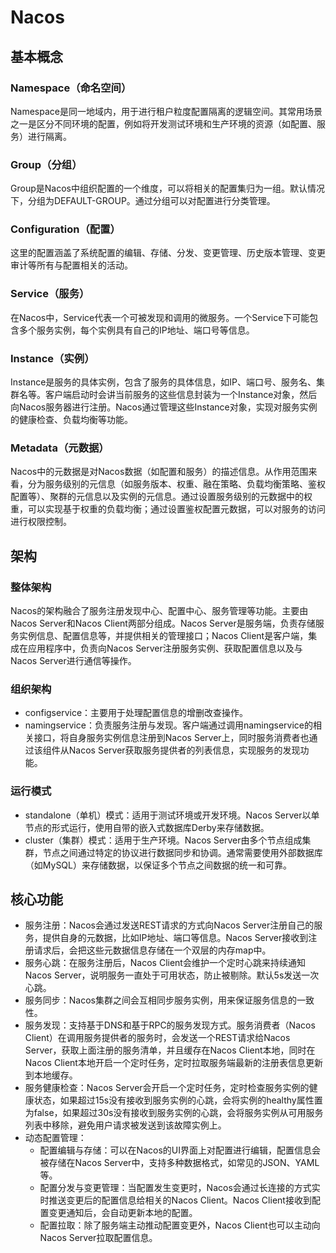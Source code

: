 # Nacos

## 基本概念

### Namespace（命名空间）

Namespace是同一地域内，用于进行租户粒度配置隔离的逻辑空间。其常用场景之一是区分不同环境的配置，例如将开发测试环境和生产环境的资源（如配置、服务）进行隔离。

### Group（分组）

Group是Nacos中组织配置的一个维度，可以将相关的配置集归为一组。默认情况下，分组为DEFAULT-GROUP。通过分组可以对配置进行分类管理。

### Configuration（配置）

这里的配置涵盖了系统配置的编辑、存储、分发、变更管理、历史版本管理、变更审计等所有与配置相关的活动。

### Service（服务）

在Nacos中，Service代表一个可被发现和调用的微服务。一个Service下可能包含多个服务实例，每个实例具有自己的IP地址、端口号等信息。

### Instance（实例）

Instance是服务的具体实例，包含了服务的具体信息，如IP、端口号、服务名、集群名等。客户端启动时会讲当前服务的这些信息封装为一个Instance对象，然后向Nacos服务器进行注册。Nacos通过管理这些Instance对象，实现对服务实例的健康检查、负载均衡等功能。

### Metadata（元数据）

Nacos中的元数据是对Nacos数据（如配置和服务）的描述信息。从作用范围来看，分为服务级别的元信息（如服务版本、权重、融在策略、负载均衡策略、鉴权配置等）、聚群的元信息以及实例的元信息。通过设置服务级别的元数据中的权重，可以实现基于权重的负载均衡；通过设置鉴权配置元数据，可以对服务的访问进行权限控制。

## 架构

### 整体架构

Nacos的架构融合了服务注册发现中心、配置中心、服务管理等功能。主要由Nacos Server和Nacos Client两部分组成。Nacos Server是服务端，负责存储服务实例信息、配置信息等，并提供相关的管理接口；Nacos Client是客户端，集成在应用程序中，负责向Nacos Server注册服务实例、获取配置信息以及与Nacos Server进行通信等操作。

### 组织架构

- configservice：主要用于处理配置信息的增删改查操作。
- namingservice：负责服务注册与发现。客户端通过调用namingservice的相关接口，将自身服务实例信息注册到Nacos Server上，同时服务消费者也通过该组件从Nacos Server获取服务提供者的列表信息，实现服务的发现功能。

### 运行模式

- standalone（单机）模式：适用于测试环境或开发环境。Nacos Server以单节点的形式运行，使用自带的嵌入式数据库Derby来存储数据。
- cluster（集群）模式：适用于生产环境。Nacos Server由多个节点组成集群，节点之间通过特定的协议进行数据同步和协调。通常需要使用外部数据库（如MySQL）来存储数据，以保证多个节点之间数据的统一和可靠。

## 核心功能

- 服务注册：Nacos会通过发送REST请求的方式向Nacos Server注册自己的服务，提供自身的元数据，比如IP地址、端口等信息。Nacos Server接收到注册请求后，会把这些元数据信息存储在一个双层的内存map中。
- 服务心跳：在服务注册后，Nacos Client会维护一个定时心跳来持续通知Nacos Server，说明服务一直处于可用状态，防止被剔除。默认5s发送一次心跳。
- 服务同步：Nacos集群之间会互相同步服务实例，用来保证服务信息的一致性。
- 服务发现：支持基于DNS和基于RPC的服务发现方式。服务消费者（Nacos Client）在调用服务提供者的服务时，会发送一个REST请求给Nacos Server，获取上面注册的服务清单，并且缓存在Nacos Client本地，同时在Nacos Client本地开启一个定时任务，定时拉取服务端最新的注册表信息更新到本地缓存。
- 服务健康检查：Nacos Server会开启一个定时任务，定时检查服务实例的健康状态，如果超过15s没有接收到服务实例的心跳，会将实例的healthy属性置为false，如果超过30s没有接收到服务实例的心跳，会将服务实例从可用服务列表中移除，避免用户请求被发送到该故障实例上。
- 动态配置管理：
  - 配置编辑与存储：可以在Nacos的UI界面上对配置进行编辑，配置信息会被存储在Nacos Server中，支持多种数据格式，如常见的JSON、YAML等。
  - 配置分发与变更管理：当配置发生变更时，Nacos会通过长连接的方式实时推送变更后的配置信息给相关的Nacos Client。Nacos Client接收到配置变更通知后，会自动更新本地的配置。
  - 配置拉取：除了服务端主动推动配置变更外，Nacos Client也可以主动向Nacos Server拉取配置信息。
